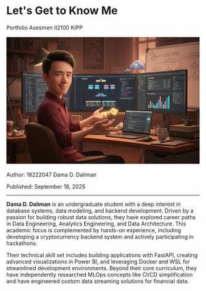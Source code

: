 # Let's Get to Know Me

Portfolio Asesmen II2100 KIPP

![dama intro pic](https://raw.githubusercontent.com/RunningPie/II2100_All-About-Me/refs/heads/main/all-about-me/docs/img/dama_intro_new.png)

Author: 18222047 Dama D. Daliman

Published: September 18, 2025

***

**Dama D. Daliman** is an undergraduate student with a deep interest in database systems, data modeling, and backend development. Driven by a passion for building robust data solutions, they have explored career paths in Data Engineering, Analytics Engineering, and Data Architecture. This academic focus is complemented by hands-on experience, including developing a cryptocurrency backend system and actively participating in hackathons.

Their technical skill set includes building applications with FastAPI, creating advanced visualizations in Power BI, and leveraging Docker and WSL for streamlined development environments. Beyond their core curriculum, they have independently researched MLOps concepts like CI/CD simplification and have engineered custom data streaming solutions for financial data.

